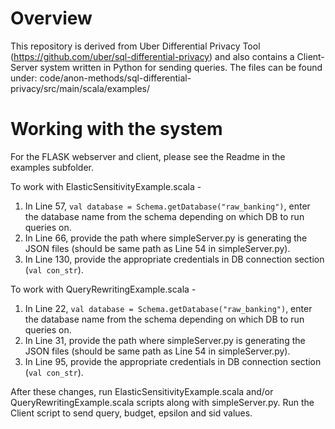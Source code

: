 # Overview

This repository is derived from Uber Differential Privacy Tool (https://github.com/uber/sql-differential-privacy) and also contains a Client-Server system written in Python for sending queries.
The files can be found under: code/anon-methods/sql-differential-privacy/src/main/scala/examples/

# Working with the system

For the FLASK webserver and client, please see the Readme in the examples subfolder.

To work with ElasticSensitivityExample.scala - 
1. In Line 57, `val database = Schema.getDatabase("raw_banking")`, enter the database name from the schema depending on which DB to run queries on.
2. In Line 66, provide the path where simpleServer.py is generating the JSON files (should be same path as Line 54 in simpleServer.py). 
3. In Line 130,  provide the appropriate credentials in DB connection section (`val con_str`).

To work with QueryRewritingExample.scala - 
1. In Line 22, `val database = Schema.getDatabase("raw_banking")`, enter the database name from the schema depending on which DB to run queries on.
2. In Line 31, provide the path where simpleServer.py is generating the JSON files (should be same path as Line 54 in simpleServer.py). 
3. In Line 95,  provide the appropriate credentials in DB connection section (`val con_str`).


After these changes, run ElasticSensitivityExample.scala and/or QueryRewritingExample.scala scripts along with simpleServer.py.
Run the Client script to send query, budget, epsilon and sid values. 







